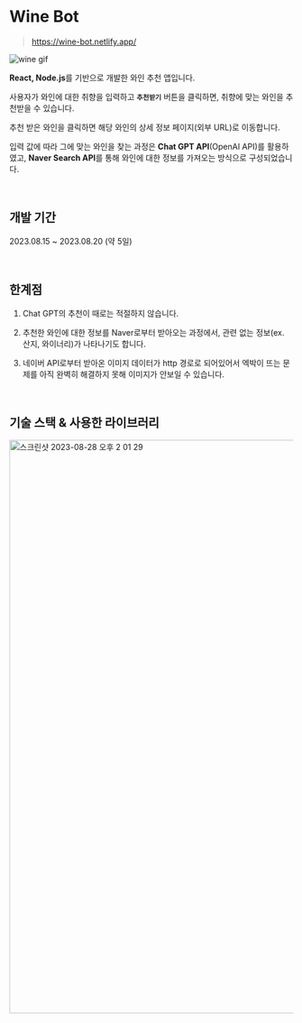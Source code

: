 # Wine Bot

> https://wine-bot.netlify.app/

![wine gif](https://github.com/JIMIN1020/wine-bot/assets/121474189/38b4e7cd-f4b3-4d5a-80ac-28d75d41e924)

**React, Node.js**를 기반으로 개발한 와인 추천 앱입니다.

사용자가 와인에 대한 취향을 입력하고 **`추천받기`** 버튼을 클릭하면, 취향에 맞는 와인을 추천받을 수 있습니다.

추천 받은 와인을 클릭하면 해당 와인의 상세 정보 페이지(외부 URL)로 이동합니다.

입력 값에 따라 그에 맞는 와인을 찾는 과정은 **Chat GPT API**(OpenAI API)를 활용하였고, **Naver Search API**를 통해 와인에 대한 정보를 가져오는 방식으로 구성되었습니다.

<br>

## 개발 기간

2023.08.15 ~ 2023.08.20 (약 5일)

<br>

## 한계점

1. Chat GPT의 추천이 때로는 적절하지 않습니다.

2. 추천한 와인에 대한 정보를 Naver로부터 받아오는 과정에서, 관련 없는 정보(ex. 산지, 와이너리)가 나타나기도 합니다.

3. 네이버 API로부터 받아온 이미지 데이터가 http 경로로 되어있어서 엑박이 뜨는 문제를 아직 완벽히 해결하지 못해 이미지가 안보일 수 있습니다.

<br>


## 기술 스택 & 사용한 라이브러리
<img width="1017" alt="스크린샷 2023-08-28 오후 2 01 29" src="https://github.com/JIMIN1020/wine-bot/assets/121474189/374f6f69-a19f-441c-b967-cd6ecdf38415">

<br>
<br>
